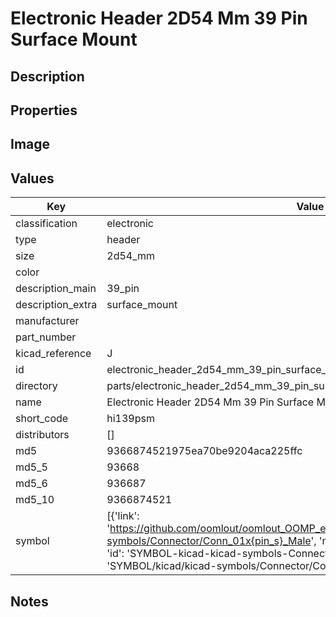 # Electronic Header 2D54 Mm 39 Pin Surface Mount

## Description

## Properties


## Image


## Values

| Key | Value |
| --- | --- |
| classification | electronic |
| type | header |
| size | 2d54_mm |
| color |  |
| description_main | 39_pin |
| description_extra | surface_mount |
| manufacturer |  |
| part_number |  |
| kicad_reference | J |
| id | electronic_header_2d54_mm_39_pin_surface_mount |
| directory | parts/electronic_header_2d54_mm_39_pin_surface_mount |
| name | Electronic Header 2D54 Mm 39 Pin Surface Mount |
| short_code | hi139psm |
| distributors | [] |
| md5 | 9366874521975ea70be9204aca225ffc |
| md5_5 | 93668 |
| md5_6 | 936687 |
| md5_10 | 9366874521 |
| symbol | [{'link': 'https://github.com/oomlout/oomlout_OOMP_eda_V2/tree/main/SYMBOL/kicad/kicad-symbols/Connector/Conn_01x{pin_s}_Male', 'name': 'Connector : Conn_01x39_Male', 'id': 'SYMBOL-kicad-kicad-symbols-Connector-Conn_01x39_Male', 'directory': 'SYMBOL/kicad/kicad-symbols/Connector/Conn_01x39_Male/'}] |

## Notes


